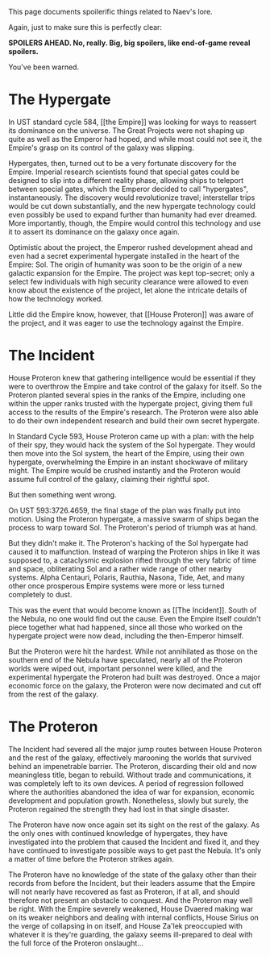 This page documents spoilerific things related to Naev's lore.

Again, just to make sure this is perfectly clear:

**SPOILERS AHEAD. No, really. Big, big spoilers, like end-of-game reveal spoilers.**

You've been warned.

# The Hypergate

In UST standard cycle 584, [[the Empire]] was looking for ways to reassert its dominance on the universe. The Great Projects were not shaping up quite as well as the Emperor had hoped, and while most could not see it, the Empire's grasp on its control of the galaxy was slipping.

Hypergates, then, turned out to be a very fortunate discovery for the Empire. Imperial research scientists found that special gates could be designed to slip into a different reality phase, allowing ships to teleport between special gates, which the Emperor decided to call "hypergates", instantaneously. The discovery would revolutionize travel; interstellar trips would be cut down substantially, and the new hypergate technology could even possibly be used to expand further than humanity had ever dreamed. More importantly, though, the Empire would control this technology and use it to assert its dominance on the galaxy once again.

Optimistic about the project, the Emperor rushed development ahead and even had a secret experimental hypergate installed in the heart of the Empire: Sol. The origin of humanity was soon to be the origin of a new galactic expansion for the Empire. The project was kept top-secret; only a select few individuals with high security clearance were allowed to even know about the existence of the project, let alone the intricate details of how the technology worked.

Little did the Empire know, however, that [[House Proteron]] was aware of the project, and it was eager to use the technology against the Empire.

# The Incident

House Proteron knew that gathering intelligence would be essential if they were to overthrow the Empire and take control of the galaxy for itself. So the Proteron planted several spies in the ranks of the Empire, including one within the upper ranks trusted with the hypergate project, giving them full access to the results of the Empire's research. The Proteron were also able to do their own independent research and build their own secret hypergate.

In Standard Cycle 593, House Proteron came up with a plan: with the help of their spy, they would hack the system of the Sol hypergate. They would then move into the Sol system, the heart of the Empire, using their own hypergate, overwhelming the Empire in an instant shockwave of military might. The Empire would be crushed instantly and the Proteron would assume full control of the galaxy, claiming their rightful spot.

But then something went wrong.

On UST 593:3726.4659, the final stage of the plan was finally put into motion. Using the Proteron hypergate, a massive swarm of ships began the process to warp toward Sol. The Proteron's period of triumph was at hand.

But they didn't make it. The Proteron's hacking of the Sol hypergate had caused it to malfunction. Instead of warping the Proteron ships in like it was supposed to, a cataclysmic explosion rifted through the very fabric of time and space, obliterating Sol and a rather wide range of other nearby systems. Alpha Centauri, Polaris, Rauthia, Nasona, Tide, Aet, and many other once prosperous Empire systems were more or less turned completely to dust.

This was the event that would become known as [[The Incident]]. South of the Nebula, no one would find out the cause. Even the Empire itself couldn't piece together what had happened, since all those who worked on the hypergate project were now dead, including the then-Emperor himself.

But the Proteron were hit the hardest. While not annihilated as those on the southern end of the Nebula have speculated, nearly all of the Proteron worlds were wiped out, important personnel were killed, and the experimental hypergate the Proteron had built was destroyed. Once a major economic force on the galaxy, the Proteron were now decimated and cut off from the rest of the galaxy.

# The Proteron

The Incident had severed all the major jump routes between House Proteron and the rest of the galaxy, effectively marooning the worlds that survived behind an impenetrable barrier. The Proteron, discarding their old and now meaningless title, began to rebuild. Without trade and communications, it was completely left to its own devices. A period of regression followed where the authorities abandoned the idea of war for expansion, economic development and population growth. Nonetheless, slowly but surely, the Proteron regained the strength they had lost in that single disaster.

The Proteron have now once again set its sight on the rest of the galaxy. As the only ones with continued knowledge of hypergates, they have investigated into the problem that caused the Incident and fixed it, and they have continued to investigate possible ways to get past the Nebula. It's only a matter of time before the Proteron strikes again.

The Proteron have no knowledge of the state of the galaxy other than their records from before the Incident, but their leaders assume that the Empire will not nearly have recovered as fast as Proteron, if at all, and should therefore not present an obstacle to conquest. And the Proteron may well be right. With the Empire severely weakened, House Dvaered making war on its weaker neighbors and dealing with internal conflicts, House Sirius on the verge of collapsing in on itself, and House Za'lek preoccupied with whatever it is they're guarding, the galaxy seems ill-prepared to deal with the full force of the Proteron onslaught...